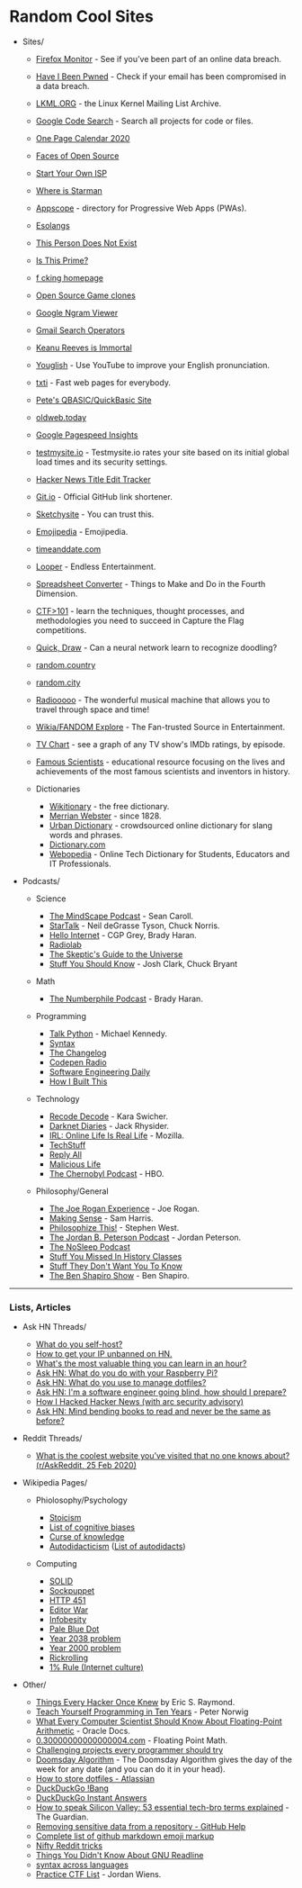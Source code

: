 # Random Cool Sites

- Sites/
    - [Firefox Monitor](https://monitor.firefox.com/) - See if you’ve been part of an online data breach.
    - [Have I Been Pwned](https://haveibeenpwned.com/) - Check if your email has been compromised in a data breach.
    - [LKML.ORG](https://lkml.org/) - the Linux Kernel Mailing List Archive.
    - [Google Code Search](https://cs.opensource.google/) - Search all projects for code or files.
    - [One Page Calendar 2020](https://davebakker.io/onepagecalendar/)
    - [Faces of Open Source](http://www.facesofopensource.com/)
    - [Start Your Own ISP](https://startyourownisp.com/)
    - [Where is Starman](https://www.whereisroadster.com/)
    - [Appscope](https://appsco.pe/) - directory for Progressive Web Apps (PWAs).
    - [Esolangs](https://esolangs.org/wiki/Main_Page)
    - [This Person Does Not Exist](https://www.thispersondoesnotexist.com/)
    - [Is This Prime?](http://isthisprime.com/game/)
    - [f cking homepage](https://fuckinghomepage.com/)
    - [Open Source Game clones](https://osgameclones.com/)
    - [Google Ngram Viewer](https://books.google.com/ngrams)
    - [Gmail Search Operators](https://support.google.com/mail/answer/7190)
    - [Keanu Reeves is Immortal](https://www.keanuisimmortal.com/)
    - [Youglish](https://youglish.com/) - Use YouTube to improve your English pronunciation.
    - [txti](http://txti.es/) - Fast web pages for everybody.
    - [Pete's QBASIC/QuickBasic Site](http://www.petesqbsite.com/index.php)
    - [oldweb.today](http://oldweb.today/)
    - [Google Pagespeed Insights](https://developers.google.com/speed/pagespeed/insights/)
    - [testmysite.io](https://testmysite.io/) - Testmysite.io rates your site based on its initial global load times and its security settings.
    - [Hacker News Title Edit Tracker](https://hackernewstitles.netlify.com/)
    - [Git.io](https://git.io/) - Official GitHub link shortener.
    - [Sketchysite](https://www.sketchywebsite.net/) - You can trust this.
    - [Emojipedia](https://emojipedia.org/) - Emojipedia.
    - [timeanddate.com](https://www.timeanddate.com/)
    - [Looper](https://www.looper.com/) - Endless Entertainment.
    - [Spreadsheet Converter](http://makeanddo4d.com/spreadsheet/) - Things to Make and Do in the Fourth Dimension.
    - [CTF>101](https://ctf101.org/) - learn the techniques, thought processes, and methodologies you need to succeed in Capture the Flag competitions.
    - [Quick, Draw](https://quickdraw.withgoogle.com/) -  Can a neural network learn to recognize doodling?
    - [random.country](https://random.country/)
    - [random.city](https://randomcity.net/)
    - [Radiooooo](http://radiooooo.com/) - The wonderful musical machine that allows you to travel through space and time!
    - [Wikia/FANDOM Explore](https://www.fandom.com/explore) - The Fan-trusted Source in Entertainment.
    - [TV Chart](https://tvchart.benmiz.com/) - see a graph of any TV show's IMDb ratings, by episode.
    - [Famous Scientists](https://www.famousscientists.org/) - educational resource focusing on the lives and achievements of the most famous scientists and inventors in history.
    
  - Dictionaries  
    - [Wikitionary](https://en.wiktionary.org/) - the free dictionary.
    - [Merrian Webster](https://www.merriam-webster.com/) - since 1828.
    - [Urban Dictionary](https://www.urbandictionary.com/) - crowdsourced online dictionary for slang words and phrases.
    - [Dictionary.com](https://www.dictionary.com/)
    - [Webopedia](https://www.webopedia.com/) - Online Tech Dictionary for Students, Educators and IT Professionals.
 
- Podcasts/
    - Science
      - [The MindScape Podcast](https://www.preposterousuniverse.com/podcast/) - Sean Caroll.
      - [StarTalk](https://www.startalkradio.net/) - Neil deGrasse Tyson, Chuck Norris.
      - [Hello Internet](https://www.hellointernet.fm/) - CGP Grey, Brady Haran.
      - [Radiolab](http://www.radiolab.org/)
      - [The Skeptic's Guide to the Universe](https://www.theskepticsguide.org/)
      - [Stuff You Should Know](https://stuffyoushouldknow.com/) - Josh Clark, Chuck Bryant
      
    - Math
      - [The Numberphile Podcast](https://www.numberphile.com/podcast) - Brady Haran.

    - Programming
      - [Talk Python](https://talkpython.fm/) - Michael Kennedy.
      - [Syntax](https://syntax.fm/)
      - [The Changelog](https://changelog.com/podcast)
      - [Codepen Radio](https://blog.codepen.io/radio/)
      - [Software Engineering Daily](https://softwareengineeringdaily.com/)
      - [How I Built This](https://www.npr.org/podcasts/510313/how-i-built-this)

    - Technology
      - [Recode Decode](https://www.vox.com/recode) - Kara Swicher.
      - [Darknet Diaries](https://darknetdiaries.com/) - Jack Rhysider.
      - [IRL: Online Life Is Real Life](https://irlpodcast.org/) - Mozilla.
      - [TechStuff](https://www.iheart.com/podcast/105-techstuff-26941194/)
      - [Reply All](https://gimletmedia.com/reply-all/)
      - [Malicious Life](https://malicious.life/)
      - [The Chernobyl Podcast](https://www.youtube.com/playlist?list=PLO79iP69FaZPKaMDoSPAtGdoa3wd3lp9n) - HBO.

    - Philosophy/General
      - [The Joe Rogan Experience](https://www.joerogan.com/#jre-section) - Joe Rogan.
      - [Making Sense](https://samharris.org/podcast/) - Sam Harris.
      - [Philosophize This!](http://philosophizethis.org/) - Stephen West.
      - [The Jordan B. Peterson Podcast](https://www.jordanbpeterson.com/podcast/) - Jordan Peterson.
      - [The NoSleep Podcast](https://www.thenosleeppodcast.com/)
      - [Stuff You Missed In History Classes](https://www.iheart.com/podcast/stuff-you-missed-in-history-cl-21124503/)
      - [Stuff They Don't Want You To Know](https://www.iheart.com/podcast/182-stuff-they-dont-want-you-t-26941221/)
      - [The Ben Shapiro Show](https://www.dailywire.com/show/the-ben-shapiro-show) - Ben Shapiro.
  
---
    
### Lists, Articles
- Ask HN Threads/
    - [What do you self-host?](https://news.ycombinator.com/item?id=21235957)
    - [How to get your IP unbanned on HN.](https://news.ycombinator.com/item?id=4761102)
    - [What's the most valuable thing you can learn in an hour?](https://news.ycombinator.com/item?id=21581361)
    - [Ask HN: What do you do with your Raspberry Pi?](https://news.ycombinator.com/item?id=20264911)
    - [Ask HN: What do you use to manage dotfiles?](https://news.ycombinator.com/item?id=11070797)
    - [Ask HN: I'm a software engineer going blind, how should I prepare?](https://news.ycombinator.com/item?id=22918980)
    - [How I Hacked Hacker News (with arc security advisory)](https://news.ycombinator.com/item?id=639976)
    - [Ask HN: Mind bending books to read and never be the same as before?](https://news.ycombinator.com/item?id=23151144)

- Reddit Threads/
    - [What is the coolest website you’ve visited that no one knows about? (r/AskReddit, 25 Feb 2020)](https://old.reddit.com/r/AskReddit/comments/f937om/what_is_the_coolest_website_youve_visited_that_no/)

- Wikipedia Pages/
    - Phiolosophy/Psychology 
      - [Stoicism](https://en.wikipedia.org/wiki/Stoicism)
      - [List of cognitive biases](https://en.wikipedia.org/wiki/List_of_cognitive_biases)
      - [Curse of knowledge](https://en.wikipedia.org/wiki/Curse_of_knowledge)
      - [Autodidacticism](https://en.wikipedia.org/wiki/Autodidacticism) ([List of autodidacts](https://en.wikipedia.org/wiki/List_of_autodidacts))

    - Computing
      - [SOLID](https://en.wikipedia.org/wiki/SOLID)
      - [Sockpuppet](https://en.wikipedia.org/wiki/Sockpuppet_(Internet))
      - [HTTP 451](https://en.wikipedia.org/wiki/HTTP_451)
      - [Editor War](https://en.wikipedia.org/wiki/Editor_war)
      - [Infobesity](https://en.wikipedia.org/wiki/Information_overload)
      - [Pale Blue Dot](https://en.wikipedia.org/wiki/Pale_Blue_Dot)
      - [Year 2038 problem](https://en.wikipedia.org/wiki/Year_2038_problem)
      - [Year 2000 problem](https://en.wikipedia.org/wiki/Year_2000_problem)
      - [Rickrolling](https://en.wikipedia.org/wiki/Rickrolling)
      - [1% Rule (Internet culture)](https://en.wikipedia.org/wiki/1%25_rule_(Internet_culture))
 
- Other/
    - [Things Every Hacker Once Knew](http://www.catb.org/esr/faqs/things-every-hacker-once-knew/) by Eric S. Raymond.
    - [Teach Yourself Programming in Ten Years](http://www.norvig.com/21-days.html) - Peter Norwig
    - [What Every Computer Scientist Should Know About Floating-Point Arithmetic](https://docs.oracle.com/cd/E19957-01/806-3568/ncg_goldberg.html) - Oracle Docs.
    - [0.30000000000000004.com](https://0.30000000000000004.com/) - Floating Point Math.
    - [Challenging projects every programmer should try](https://web.eecs.utk.edu/~azh/blog/challengingprojects.html)
    - [Doomsday Algorithm](http://rudy.ca/doomsday.html) - The Doomsday Algorithm gives the day of the week for any date (and you can do it in your head).
    - [How to store dotfiles - Atlassian](https://www.atlassian.com/git/tutorials/dotfiles)
    - [DuckDuckGo !Bang](https://duckduckgo.com/bang)
    - [DuckDuckGo Instant Answers](https://duck.co/ia)
    - [How to speak Silicon Valley: 53 essential tech-bro terms explained](https://www.theguardian.com/us-news/2019/jun/26/how-to-speak-silicon-valley-decoding-tech-bros-from-microdosing-to-privacy) - The Guardian.
    - [Removing sensitive data from a repository - GitHub Help](https://help.github.com/en/articles/removing-sensitive-data-from-a-repository)
    - [Complete list of github markdown emoji markup](https://gist.github.com/rxaviers/7360908)
    - [Nifty Reddit tricks](https://www.reddit.com/wiki/nifty)
    - [Things You Didn't Know About GNU Readline ](https://twobithistory.org/2019/08/22/readline.html)
    - [syntax across languages](http://rigaux.org/language-study/syntax-across-languages.html)
    - [Practice CTF List](http://captf.com/practice-ctf/) - Jordan Wiens.

